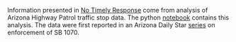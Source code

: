 Information presented in [No Timely Response](http://notr.s3-us-west-2.amazonaws.com/index.html) come from analysis of Arizona Highway Patrol traffic stop data. The python [notebook](https://github.com/danhillreports/notr/blob/master/data/analysis.ipynb) contains this analysis. The data were first reported in an Arizona Daily Star [series](http://tucson.com/special-section/sb1070/) on enforcement of SB 1070.
